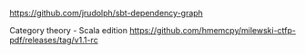 https://github.com/jrudolph/sbt-dependency-graph

Category theory - Scala edition
https://github.com/hmemcpy/milewski-ctfp-pdf/releases/tag/v1.1-rc
